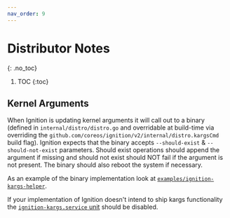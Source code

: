 ```yaml
---
nav_order: 9
---
```


# Distributor Notes
{: .no_toc}

1. TOC
{:toc}

## Kernel Arguments

When Ignition is updating kernel arguments it will call out to a binary (defined in `internal/distro/distro.go` and overridable at build-time via overriding the `github.com/coreos/ignition/v2/internal/distro.kargsCmd` build flag). Ignition expects that the binary accepts `--should-exist` & `--should-not-exist` parameters. Should exist operations should append the argument if missing and should not exist should NOT fail if the argument is not present. The binary should also reboot the system if necessary.

As an example of the binary implementation look at [`examples/ignition-kargs-helper`](https://github.com/coreos/ignition/blob/main/examples/ignition-kargs-helper).

If your implementation of Ignition doesn't intend to ship kargs functionality the [`ignition-kargs.service` unit](https://github.com/coreos/ignition/blob/main/dracut/30ignition/ignition-kargs.service) should be disabled.
